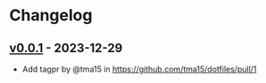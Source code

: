 # Changelog

## [v0.0.1](https://github.com/tma15/dotfiles/commits/v0.0.1) - 2023-12-29
- Add tagpr by @tma15 in https://github.com/tma15/dotfiles/pull/1
